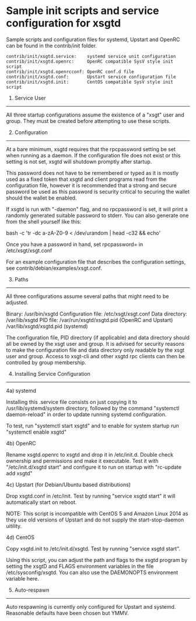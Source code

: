 Sample init scripts and service configuration for xsgtd
==========================================================

Sample scripts and configuration files for systemd, Upstart and OpenRC
can be found in the contrib/init folder.

    contrib/init/xsgtd.service:    systemd service unit configuration
    contrib/init/xsgtd.openrc:     OpenRC compatible SysV style init script
    contrib/init/xsgtd.openrcconf: OpenRC conf.d file
    contrib/init/xsgtd.conf:       Upstart service configuration file
    contrib/init/xsgtd.init:       CentOS compatible SysV style init script

1. Service User
---------------------------------

All three startup configurations assume the existence of a "xsgt" user
and group.  They must be created before attempting to use these scripts.

2. Configuration
---------------------------------

At a bare minimum, xsgtd requires that the rpcpassword setting be set
when running as a daemon.  If the configuration file does not exist or this
setting is not set, xsgtd will shutdown promptly after startup.

This password does not have to be remembered or typed as it is mostly used
as a fixed token that xsgtd and client programs read from the configuration
file, however it is recommended that a strong and secure password be used
as this password is security critical to securing the wallet should the
wallet be enabled.

If xsgtd is run with "-daemon" flag, and no rpcpassword is set, it will
print a randomly generated suitable password to stderr.  You can also
generate one from the shell yourself like this:

bash -c 'tr -dc a-zA-Z0-9 < /dev/urandom | head -c32 && echo'

Once you have a password in hand, set rpcpassword= in /etc/xsgt/xsgt.conf

For an example configuration file that describes the configuration settings,
see contrib/debian/examples/xsgt.conf.

3. Paths
---------------------------------

All three configurations assume several paths that might need to be adjusted.

Binary:              /usr/bin/xsgtd
Configuration file:  /etc/xsgt/xsgt.conf
Data directory:      /var/lib/xsgtd
PID file:            /var/run/xsgtd/xsgtd.pid (OpenRC and Upstart)
                     /var/lib/xsgtd/xsgtd.pid (systemd)

The configuration file, PID directory (if applicable) and data directory
should all be owned by the xsgt user and group.  It is advised for security
reasons to make the configuration file and data directory only readable by the
xsgt user and group.  Access to xsgt-cli and other xsgtd rpc clients
can then be controlled by group membership.

4. Installing Service Configuration
-----------------------------------

4a) systemd

Installing this .service file consists on just copying it to
/usr/lib/systemd/system directory, followed by the command
"systemctl daemon-reload" in order to update running systemd configuration.

To test, run "systemctl start xsgtd" and to enable for system startup run
"systemctl enable xsgtd"

4b) OpenRC

Rename xsgtd.openrc to xsgtd and drop it in /etc/init.d.  Double
check ownership and permissions and make it executable.  Test it with
"/etc/init.d/xsgtd start" and configure it to run on startup with
"rc-update add xsgtd"

4c) Upstart (for Debian/Ubuntu based distributions)

Drop xsgtd.conf in /etc/init.  Test by running "service xsgtd start"
it will automatically start on reboot.

NOTE: This script is incompatible with CentOS 5 and Amazon Linux 2014 as they
use old versions of Upstart and do not supply the start-stop-daemon uitility.

4d) CentOS

Copy xsgtd.init to /etc/init.d/xsgtd. Test by running "service xsgtd start".

Using this script, you can adjust the path and flags to the xsgtd program by
setting the xsgtD and FLAGS environment variables in the file
/etc/sysconfig/xsgtd. You can also use the DAEMONOPTS environment variable here.

5. Auto-respawn
-----------------------------------

Auto respawning is currently only configured for Upstart and systemd.
Reasonable defaults have been chosen but YMMV.
